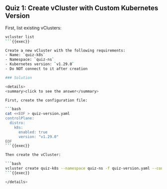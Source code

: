 ## Quiz 1: Create vCluster with Custom Kubernetes Version

First, list existing vClusters:

```bash
vcluster list
```{{exec}}

Create a new vCluster with the following requirements:
- Name: `quiz-k8s`
- Namespace: `quiz-ns`
- Kubernetes version: `v1.29.0`
- Do NOT connect to it after creation

### Solution

<details>
<summary>click to see the answer</summary>

First, create the configuration file:

```bash
cat <<EOF > quiz-version.yaml
controlPlane:
  distro:
    k8s:
      enabled: true
      version: "v1.29.0"
EOF
```{{exec}}

Then create the vCluster:

```bash
vcluster create quiz-k8s --namespace quiz-ns -f quiz-version.yaml --connect=false
```{{exec}}

</details>
